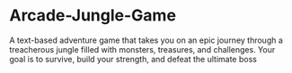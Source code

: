 # Arcade-Jungle-Game
A text-based adventure game that takes you on an epic journey through a treacherous jungle filled with monsters, treasures, and challenges. Your goal is to survive, build your strength, and defeat the ultimate boss
